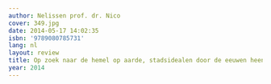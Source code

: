 ```yaml
---
author: Nelissen prof. dr. Nico
cover: 349.jpg
date: 2014-05-17 14:02:35
isbn: '9789080785731'
lang: nl
layout: review
title: Op zoek naar de hemel op aarde, stadsidealen door de eeuwen heen
year: 2014
---
```


